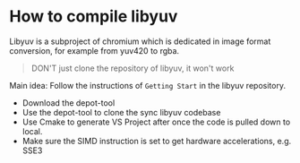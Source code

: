 # How to compile libyuv

Libyuv is a subproject of chromium which is dedicated in image format conversion, for example from yuv420 to rgba.


> DON'T just clone the repository of libyuv, it won't work

Main idea:
Follow the instructions of `Getting Start` in the libyuv repository.

- Download the depot-tool
- Use the depot-tool to clone the sync libyuv codebase
- Use Cmake to generate VS Project after once the code is pulled down to local.
- Make sure the SIMD instruction is set to get hardware accelerations, e.g. SSE3
